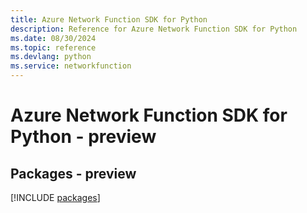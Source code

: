 ```yaml
---
title: Azure Network Function SDK for Python
description: Reference for Azure Network Function SDK for Python
ms.date: 08/30/2024
ms.topic: reference
ms.devlang: python
ms.service: networkfunction
---
```

# Azure Network Function SDK for Python - preview
## Packages - preview
[!INCLUDE [packages](network-function-index.md)]
